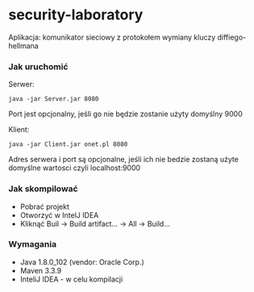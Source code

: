 # security-laboratory

Aplikacja: komunikator sieciowy z protokołem wymiany kluczy diffiego-hellmana

### Jak uruchomić

Serwer:

`java -jar Server.jar 8080`

Port jest opcjonalny, jeśli go nie będzie zostanie użyty domyślny 9000

Klient:

`java -jar Client.jar onet.pl 8080`

Adres serwera i port są opcjonalne, jeśli ich nie bedzie zostaną użyte domyślne wartosci czyli localhost:9000


### Jak skompilować

* Pobrać projekt
* Otworzyć w IntelJ IDEA 
* Kliknąć Buil -> Build artifact... -> All -> Build...

### Wymagania
* Java 1.8.0_102 (vendor: Oracle Corp.)
* Maven 3.3.9
* InteliJ IDEA - w celu kompilacji 
